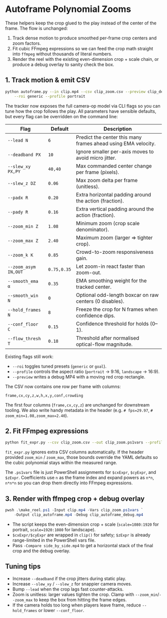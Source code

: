 # Autoframe Polynomial Zooms

These helpers keep the crop glued to the play instead of the center of the
frame. The flow is unchanged:

1. Track dense motion to produce smoothed per-frame crop centers and zoom
   factors.
2. Fit cubic FFmpeg expressions so we can feed the crop math straight into
   `ffmpeg` without thousands of literal numbers.
3. Render the reel with the existing even-dimension crop + scale chain, or
   produce a debug overlay to sanity check the box.

## 1. Track motion & emit CSV

```bash
python autoframe.py --in clip.mp4 --csv clip_zoom.csv --preview clip_debug.mp4 \
    --roi generic --profile portrait
```

The tracker now exposes the full camera-op model via CLI flags so you can tune
how the crop follows the play. All parameters have sensible defaults, but every
flag can be overridden on the command line:

| Flag | Default | Description |
| --- | --- | --- |
| `--lead N` | `6` | Predict the center this many frames ahead using EMA velocity. |
| `--deadband PX` | `10` | Ignore smaller per-axis moves to avoid micro jitter. |
| `--slew_xy PX,PY` | `40,40` | Max commanded center change per frame (pixels). |
| `--slew_z DZ` | `0.06` | Max zoom delta per frame (unitless). |
| `--padx R` | `0.20` | Extra horizontal padding around the action (fraction). |
| `--pady R` | `0.16` | Extra vertical padding around the action (fraction). |
| `--zoom_min Z` | `1.08` | Minimum zoom (crop scale denominator). |
| `--zoom_max Z` | `2.40` | Maximum zoom (larger ⇒ tighter crop). |
| `--zoom_k K` | `0.85` | Crowd-to-zoom responsiveness gain. |
| `--zoom_asym IN,OUT` | `0.75,0.35` | Let zoom-in react faster than zoom-out. |
| `--smooth_ema α` | `0.35` | EMA smoothing weight for the tracked center. |
| `--smooth_win N` | `0` | Optional odd-length boxcar on raw centers (0 disables). |
| `--hold_frames N` | `8` | Freeze the crop for N frames when confidence dips. |
| `--conf_floor C` | `0.15` | Confidence threshold for holds (0–1). |
| `--flow_thresh T` | `0.18` | Threshold after normalised optical-flow magnitude. |

Existing flags still work:

* `--roi` toggles tuned presets (`generic` or `goal`).
* `--profile` controls the aspect ratio (`portrait` → 9:16, `landscape` → 16:9).
* `--preview` writes a debug MP4 with a moving red crop rectangle.

The CSV now contains one row per frame with columns:

```
frame,cx,cy,z,w,h,x,y,conf,crowding
```

The first four columns (`frame,cx,cy,z`) are unchanged for downstream tooling.
We also write handy metadata in the header (e.g. `# fps=29.97`,
`# zoom_min=1.08,zoom_max=2.40`).

## 2. Fit FFmpeg expressions

```bash
python fit_expr.py --csv clip_zoom.csv --out clip_zoom.ps1vars --profile portrait
```

`fit_expr.py` ignores extra CSV columns automatically. If the header provided
`zoom_min` / `zoom_max`, those bounds override the YAML defaults so the cubic
polynomial stays within the measured range.

The `.ps1vars` file is just PowerShell assignments for `$cxExpr`, `$cyExpr`, and
`$zExpr`. Coefficients use `n` as the frame index and expand powers as
`n*n`, `n*n*n` so you can drop them directly into FFmpeg expressions.

## 3. Render with ffmpeg crop + debug overlay

```powershell
pwsh .\make_reel.ps1 -Input clip.mp4 -Vars clip_zoom.ps1vars `
    -Output clip_autoframe.mp4 -Debug clip_autoframe_debug.mp4
```

* The script keeps the even-dimension crop + scale (`scale=1080:1920` for
  portrait, `scale=1920:1080` for landscape).
* `$cxExpr/$cyExpr` are wrapped in `clip()` for safety; `$zExpr` is already
  range-limited in the PowerShell vars file.
* Pass `-Compare side_by_side.mp4` to get a horizontal stack of the final crop
  and the debug overlay.

## Tuning tips

* Increase `--deadband` if the crop jitters during static play.
* Increase `--slew_xy` / `--slew_z` for snappier camera moves.
* Bump `--lead` when the crop lags fast counter-attacks.
* Zoom is unitless: larger values tighten the crop. Clamp with
  `--zoom_min`/`--zoom_max` to keep the box from hitting the frame edges.
* If the camera holds too long when players leave frame, reduce
  `--hold_frames` or lower `--conf_floor`.
